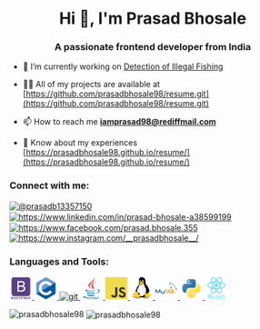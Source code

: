 <h1 align="center">Hi 👋, I'm Prasad Bhosale</h1>
<h3 align="center">A passionate frontend developer from India</h3>

- 🔭 I’m currently working on [Detection of Illegal Fishing](https://github.com/prasadbhosale98/illegalfishing.git)

- 👨‍💻 All of my projects are available at [https://github.com/prasadbhosale98/resume.git](https://github.com/prasadbhosale98/resume.git)

- 📫 How to reach me **iamprasad98@rediffmail.com**

- 📄 Know about my experiences [https://prasadbhosale98.github.io/resume/](https://prasadbhosale98.github.io/resume/)

<h3 align="left">Connect with me:</h3>
<p align="left">
<a href="https://twitter.com/@prasadb13357150" target="blank"><img align="center" src="https://raw.githubusercontent.com/rahuldkjain/github-profile-readme-generator/master/src/images/icons/Social/twitter.svg" alt="@prasadb13357150" height="30" width="40" /></a>
<a href="https://linkedin.com/in/https://www.linkedin.com/in/prasad-bhosale-a38599199" target="blank"><img align="center" src="https://raw.githubusercontent.com/rahuldkjain/github-profile-readme-generator/master/src/images/icons/Social/linked-in-alt.svg" alt="https://www.linkedin.com/in/prasad-bhosale-a38599199" height="30" width="40" /></a>
<a href="https://fb.com/https://www.facebook.com/prasad.bhosale.355" target="blank"><img align="center" src="https://raw.githubusercontent.com/rahuldkjain/github-profile-readme-generator/master/src/images/icons/Social/facebook.svg" alt="https://www.facebook.com/prasad.bhosale.355" height="30" width="40" /></a>
<a href="https://instagram.com/https://www.instagram.com/__prasadbhosale__/" target="blank"><img align="center" src="https://raw.githubusercontent.com/rahuldkjain/github-profile-readme-generator/master/src/images/icons/Social/instagram.svg" alt="https://www.instagram.com/__prasadbhosale__/" height="30" width="40" /></a>
</p>

<h3 align="left">Languages and Tools:</h3>
<p align="left"> <a href="https://getbootstrap.com" target="_blank"> <img src="https://raw.githubusercontent.com/devicons/devicon/master/icons/bootstrap/bootstrap-plain-wordmark.svg" alt="bootstrap" width="40" height="40"/> </a> <a href="https://www.cprogramming.com/" target="_blank"> <img src="https://raw.githubusercontent.com/devicons/devicon/master/icons/c/c-original.svg" alt="c" width="40" height="40"/> </a> <a href="https://git-scm.com/" target="_blank"> <img src="https://www.vectorlogo.zone/logos/git-scm/git-scm-icon.svg" alt="git" width="40" height="40"/> </a> <a href="https://www.java.com" target="_blank"> <img src="https://raw.githubusercontent.com/devicons/devicon/master/icons/java/java-original.svg" alt="java" width="40" height="40"/> </a> <a href="https://developer.mozilla.org/en-US/docs/Web/JavaScript" target="_blank"> <img src="https://raw.githubusercontent.com/devicons/devicon/master/icons/javascript/javascript-original.svg" alt="javascript" width="40" height="40"/> </a> <a href="https://www.linux.org/" target="_blank"> <img src="https://raw.githubusercontent.com/devicons/devicon/master/icons/linux/linux-original.svg" alt="linux" width="40" height="40"/> </a> <a href="https://www.mysql.com/" target="_blank"> <img src="https://raw.githubusercontent.com/devicons/devicon/master/icons/mysql/mysql-original-wordmark.svg" alt="mysql" width="40" height="40"/> </a> <a href="https://www.python.org" target="_blank"> <img src="https://raw.githubusercontent.com/devicons/devicon/master/icons/python/python-original.svg" alt="python" width="40" height="40"/> </a> <a href="https://reactjs.org/" target="_blank"> <img src="https://raw.githubusercontent.com/devicons/devicon/master/icons/react/react-original-wordmark.svg" alt="react" width="40" height="40"/> </a> </p>

<p><img align="left" src="https://github-readme-stats.vercel.app/api/top-langs?username=prasadbhosale98&show_icons=true&locale=en&layout=compact" alt="prasadbhosale98" /></p>

<p>&nbsp;<img align="center" src="https://github-readme-stats.vercel.app/api?username=prasadbhosale98&show_icons=true&locale=en" alt="prasadbhosale98" /></p>
